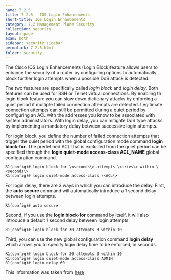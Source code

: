 ```yaml
---
name: 7.2.5
title: 7.2.5 - IOS Login Enhancements
short-title: IOS Login Enhancements
category: 7.2 Management Plane Security
collection: security
layout: page
exam: both
sidebar: security_sidebar
permalink: 7.2.5.html
folder: security
---
```

The Cisco IOS Login Enhancements (Login Block)feature allows users to enhance the security of a router by configuring options to automatically block further login attempts when a possible DoS attack is detected.

The two features are specifically called *login block* and *login delay*. Both features can be used for SSH or Telnet virtual connections. By enabling th login block feature you can slow down dictionary attacks by enforcing a quiet period if multiple failed connection attempts are detected. Legitimate connection attempts can still be permitted during a quiet period by configuring an ACL with the addresses you know to be associated with system administrators. With login delay, you can mitigate DoS type attacks by implementing a mandatory delay between successive login attempts.

For login block, you define the number of failed connection attempts that trigger the quiet period with the global configuration mode command **login block-for**. The predefined ACL that is excluded from the quiet period can be specified through the **login quiet-mode access-class ACL_NAME** global configuration command.
```
R1(config)# login block-for \<seconds\> attempts \<tries\> within \<seconds\>
R1(config)# login quiet-mode access-class \<ACL\>
```

For login delay, there are 3 ways in which you can introduce the delay. First, the **auto secure** command will automatically introduce a 1 second delay between login attempts.
```
R1(config)# auto secure
```

Second, if you use the **login block-for** command by itself, it will also introduce a default 1 second delay between login attempts.
```
R1(config)# login block-for 30 attempts 3 within 10
```

Third, you can use the new global configuration command **login delay** which allows you to specify login delay time to be enforced, in seconds.
```
R1(config)# login block-for 30 attempts 3 within 10
R1(config)# login quiet-mode access-class ADMIN
R1(config)# login delay 60
```

This information was taken from [here](https://www.cisco.com/c/en/us/td/docs/ios-xml/ios/sec_usr_cfg/configuration/15-mt/sec-usr-cfg-15-mt-book/sec-login-enhance.html)